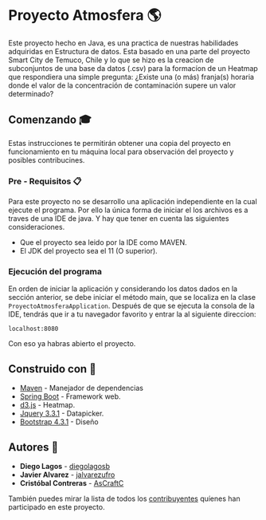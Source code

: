 # Proyecto Atmosfera  :earth_americas:
Este proyecto hecho en Java, es una practica de nuestras habilidades adquiridas en Estructura de datos. 
Esta basado en una parte del proyecto Smart City de Temuco, Chile y lo que se hizo es la creacion de subconjuntos de una base da datos (.csv) para la formacíon de un Heatmap que respondiera una simple pregunta: ¿Existe una (o más) franja(s) horaria donde el valor de la concentración de contaminación supere un valor determinado?

## Comenzando :mortar_board:
Estas instrucciones te permitirán obtener una copia del proyecto en funcionamiento en tu máquina local para observación del proyecto y posibles contribucines.

### Pre - Requisitos  :clipboard:
Para este proyecto no se desarrollo una aplicación independiente en la cual ejecute el programa. Por ello la única forma de iniciar el los archivos es a traves de una IDE de java. Y hay que tener en cuenta las siguientes consideraciones.
- Que el proyecto sea leido por la IDE como MAVEN.
- El JDK del proyecto sea el 11 (O superior).

### Ejecución del programa 
En orden de iniciar la aplicación y considerando los datos dados en la sección anterior, se debe iniciar el método main, que se localiza en la clase `ProyectoAtmosferaApplication`. Después de que se ejecuta la consola de la IDE, tendrás que ir a tu navegador favorito y entrar la al siguiente direccion:
```
localhost:8080
```
Con eso ya habras abierto el proyecto.

## Construido con  :wrench:
- [Maven](https://maven.apache.org/) - Manejador de dependencias
- [Spring Boot](https://spring.io/projects/spring-boot) - Framework web.
- [d3.js](https://d3js.org/) - Heatmap.
- [Jquery 3.3.1](https://jquery.com/download/) - Datapicker.
- [Bootstrap 4.3.1](https://getbootstrap.com/) - Diseño

## Autores :bust_in_silhouette:
- **Diego Lagos** - [diegolagosb](https://github.com/diegolagosb)
- **Javier Alvarez** - [jalvarezufro](https://github.com/jalvarezufro)
- **Cristóbal Contreras** - [AsCraftC](https://github.com/AsCraftC)

También puedes mirar la lista de todos los [contribuyentes](https://github.com/jalvarezufro/ProyectoAtmosfera/graphs/contributors) quíenes han participado en este proyecto. 

